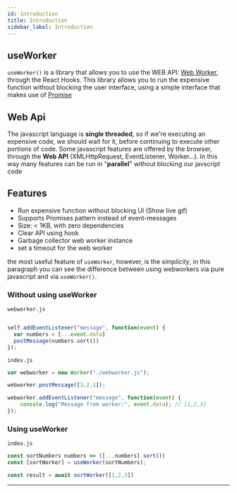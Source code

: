 ```yaml
---
id: introduction
title: Introduction
sidebar_label: Introduction
---
```


## useWorker

`useWorker()` is a library that allows you to use the WEB API: [Web Worker](https://developer.mozilla.org/en-US/docs/Web/API/Web_Workers_API/Using_web_workers), through the React Hooks.
This library allows you to run the expensive function without blocking the user interface, using a simple interface that makes use of [Promise](https://developer.mozilla.org/it/docs/Web/JavaScript/Reference/Global_Objects/Promise)

## Web Api

The javascript language is **single threaded**, so if we're executing an expensive code, we should wait for it, before continuing to execute other portions of code.
Some javascript features are offered by the browser, through the **Web API** (XMLHttpRequest, EventListener, Worker...).
In this way many features can be run in "**parallel**" without blocking our javscript code

## Features

- Run expensive function without blocking UI (Show live gif)
- Supports Promises pattern instead of event-messages
- Size: < 1KB, with zero dependencies
- Clear API using hook
- Garbage collector web worker instance
- set a timeout for the web worker

the most useful feature of `useWorker`,  however, is the *simplicity*, in this paragraph you can see the difference between using webworkers via pure javascript and via `useWorker()`.

### Without using useWorker

`webworker.js`

```javascript

self.addEventListener("message", function(event) {
  var numbers = [...event.data]
  postMessage(numbers.sort())
});
```

`index.js`

```javascript
var webworker = new Worker("./webworker.js");

webworker.postMessage([3,2,1]);

webworker.addEventListener("message", function(event) {
    console.log("Message from worker:", event.data); // [1,2,3]
});
```

###  Using useWorker

`index.js`

```javascript
const sortNumbers numbers => ([...numbers].sort())
const [sortWorker] = useWorker(sortNumbers);

const result = await sortWorker([1,2,3])
```

---
